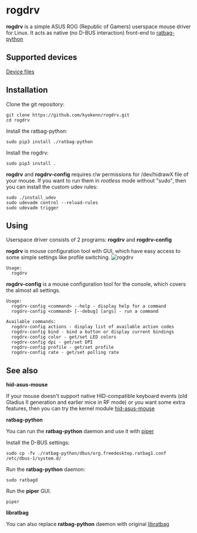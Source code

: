 rogdrv
======

**rogdrv** is a simple ASUS ROG (Republic of Gamers) userspace mouse driver for Linux.
It acts as native (no D-BUS interaction) front-end to [ratbag-python](https://github.com/kyokenn/ratbag-python)


Supported devices
-----------------

[Device files](https://github.com/kyokenn/ratbag-python/tree/master/ratbag/devices)


Installation
------------

Clone the git repository:
```
git clone https://github.com/kyokenn/rogdrv.git
cd rogdrv
```

Install the ratbag-python:
```
sudo pip3 install ./ratbag-python
```

Install the rogdrv:
```
sudo pip3 install .
```

**rogdrv** and **rogdrv-config** requires r/w permissions
for /dev/hidrawX file of your mouse.
If you want to run them in _rootless_ mode without "sudo",
then you can install the custom udev rules:
```
sudo ./install_udev
sudo udevadm control --reload-rules
sudo udevadm trigger
```

Using
-----

Userspace driver consists of 2 programs: **rogdrv** and **rogdrv-config**

**rogdrv** is mouse configuration tool with GUI,
which have easy access to some simple settings like profile switching.
![rogdrv](/screenshot.png)
```
Usage:
  rogdrv
```

**rogdrv-config** is a mouse configuration tool for the console,
which covers the almost all settings.
```
Usage:
  rogdrv-config <command> --help - display help for a command
  rogdrv-config <command> [--debug] [args] - run a command

Available commands:
  rogdrv-config actions - display list of available action codes
  rogdrv-config bind - bind a button or display current bindings
  rogdrv-config color - get/set LED colors
  rogdrv-config dpi - get/set DPI
  rogdrv-config profile - get/set profile
  rogdrv-config rate - get/set polling rate
```


See also
--------

**hid-asus-mouse**

If your mouse doesn't support native HID-compatible keyboard events
(old Gladius II generation and earlier mice in RF mode) or you want some extra features,
then you can try the kernel module
[hid-asus-mouse](https://github.com/kyokenn/hid-asus-mouse)


**ratbag-python**

You can run the **ratbag-python** daemon and use it with [piper](https://github.com/libratbag/piper)

Install the D-BUS settings:
```
sudo cp -fv ./ratbag-python/dbus/org.freedesktop.ratbag1.conf /etc/dbus-1/system.d/
```

Run the **ratbag-python** daemon:
```
sudo ratbagd
```

Run the **piper** GUI.
```
piper
```


**libratbag**

You can also replace **ratbag-python** daemon with original
[libratbag](https://github.com/libratbag/libratbag)
